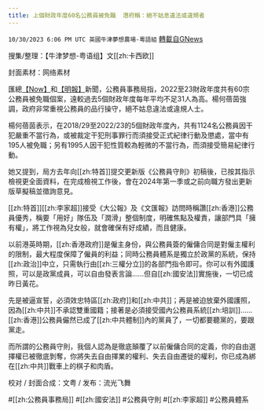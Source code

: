```yaml
---
title: 上個財政年度60名公務員被免職  港府稱：絕不姑息違法或違規者
---
```

`10/30/2023 6:06 PM UTC 英國牛津夢想農場-粵語組` [轉載自GNews](https://gnews.org/articles/1900410)


搜集/整理：【牛津梦想\-粤语组】文[[zh:卡西欧]]

封面素材：网络素材

  

匯總[【Now】](https://news.now.com/home/local/player?newsId=537622)和[【明報】](https://news.mingpao.com/ins/%E6%B8%AF%E8%81%9E/article/20231030/s00001/1698641871978/%E4%B8%8A%E5%80%8B%E8%B2%A1%E6%94%BF%E5%B9%B4%E5%BA%A660%E5%90%8D%E5%85%AC%E5%8B%99%E5%93%A1%E8%A2%AB%E5%85%8D%E8%81%B7-%E6%A5%8A%E4%BD%95%E8%93%93%E8%8C%B5-%E7%B5%95%E4%B8%8D%E5%A7%91%E6%81%AF%E9%81%95%E6%B3%95%E6%88%96%E9%81%95%E8%A6%8F%E8%80%85)新聞，公務員事務局指，2022至23財政年度共有60宗公務員被免職個案，遠較過去5個財政年度每年平均不足31人為高。楊何蓓茵強調，政府非常重視公務員的品行操守，絕不姑息違法或違規人士。

楊何蓓茵表示，在2018/29至2022/23的5個財政年度內，共有1124名公務員因干犯嚴重不當行為，或被裁定干犯刑事罪行而須接受正式紀律行動及懲處，當中有195人被免職；另有1995人因干犯性質較為輕微的不當行為，而須接受簡易紀律行動。

她又提到，局方去年向[[zh:特首]]提交更新版《公務員守則》初稿後，已按其指示檢視更全面資料，在完成檢視工作後，會在2024年第一季或之前向職方發出更新版草擬稿並徵詢意見。

[[zh:特首]][[zh:李家超]]接受《大公報》及《文匯報》訪問時稱讚[[zh:香港]]公務員優秀，稱要「用好」隊伍及「潤滑」整個制度，明確焦點及權責，讓部門具「擁有權」，將工作視為兒女般，就會確保有好成績，而且健康。

以前港英時期，[[zh:香港政府]]是僱主身份，與公務員簽的僱傭合同是對僱主權利的限制，最大程度保障了僱員的利益；同時公務員體系是獨立於政黨的系統，保持[[zh:政治]]中立，只需執行由[[zh:三權分立]]的各部門指令即可。你可以有外國護照，可以是政黨成員，可以自由發表言論……但自[[zh:國安法]]實施後，一切已成昨日黃花。

先是被逼宣誓，必須效忠特區[[zh:政府]]和[[zh:中共]]；再是被迫放棄外國護照，因為[[zh:中共]]不承認雙重國籍；接著是必須接受國內公務員系統[[zh:培訓]]……[[zh:香港]]公務員儼然已成了[[zh:中共體制]]內的黨員了，一切都要聽黨的，要跟黨走。

而所謂的公務員守則，我個人認為是徹底顛覆了以前僱傭合同的定義，你的自由選擇權已被徹底剝奪，你將失去自由擇業的權利、失去自由遷徙的權利，你已成為綁在[[zh:中共]]戰車上的棋子和肉盾。

校对 / 封面合成：文粤 / 发布：流光飞舞

  

#[[zh:公務員事務局]] #[[zh:國安法]] #公務員守則 #[[zh:李家超]] #公務員體系
